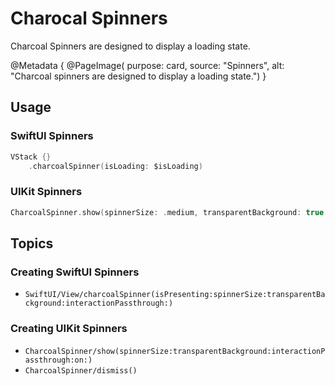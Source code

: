 # Charocal Spinners

Charcoal Spinners are designed to display a loading state.

@Metadata {
    @PageImage(
        purpose: card, 
        source: "Spinners", 
        alt: "Charcoal spinners are designed to display a loading state.")
}

## Usage

### SwiftUI Spinners

```swift
VStack {}
    .charcoalSpinner(isLoading: $isLoading)
```

### UIKit Spinners

```swift
CharcoalSpinner.show(spinnerSize: .medium, transparentBackground: true, interactionPassthrough: true, on: view)
```

## Topics

### Creating SwiftUI Spinners

- ``SwiftUI/View/charcoalSpinner(isPresenting:spinnerSize:transparentBackground:interactionPassthrough:)``

### Creating UIKit Spinners

- ``CharcoalSpinner/show(spinnerSize:transparentBackground:interactionPassthrough:on:)``
- ``CharcoalSpinner/dismiss()``
